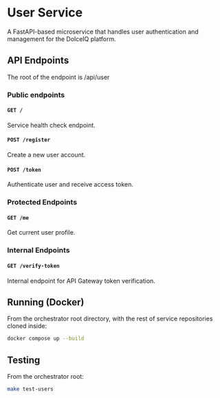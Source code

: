 # User Service

A FastAPI-based microservice that handles user authentication and management for the DolceIQ platform.

## API Endpoints

The root of the endpoint is /api/user

### Public endpoints

#### `GET /`

Service health check endpoint.

#### `POST /register`

Create a new user account.

#### `POST /token`

Authenticate user and receive access token.

### Protected Endpoints

#### `GET /me`

Get current user profile.

### Internal Endpoints

#### `GET /verify-token`

Internal endpoint for API Gateway token verification.

## Running (Docker)

From the orchestrator root directory, with the rest of service repositories cloned inside:

```bash
docker compose up --build
```

## Testing

From the orchestrator root:

```bash
make test-users
```
